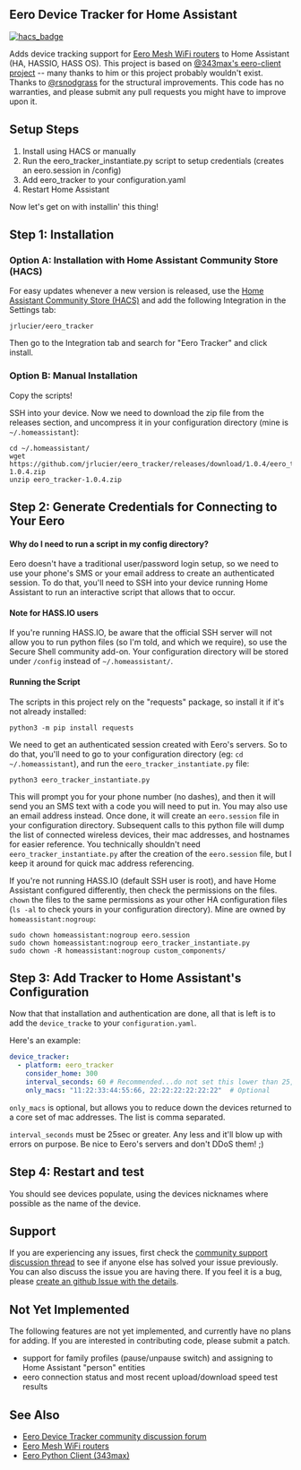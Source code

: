 ## Eero Device Tracker for Home Assistant

[![hacs_badge](https://img.shields.io/badge/HACS-Default-orange.svg)](https://github.com/custom-components/hacs)

Adds device tracking support for [Eero Mesh WiFi routers](https://eero.com/) to Home Assistant (HA, HASSIO, HASS OS). This project is based on [@343max's eero-client project](https://github.com/343max/eero-client) -- many thanks to him or this project probably wouldn't exist. Thanks to [@rsnodgrass](https://github.com/rsnodgrass) for the structural improvements. This code has no warranties, and please submit any pull requests you might have to improve upon it.

## Setup Steps

1. Install using HACS or manually
2. Run the eero_tracker_instantiate.py script to setup credentials (creates an eero.session in /config)
3. Add eero_tracker to your configuration.yaml
4. Restart Home Assistant

Now let's get on with installin' this thing!

## Step 1: Installation

### Option A: Installation with Home Assistant Community Store (HACS)

For easy updates whenever a new version is released, use the [Home Assistant Community Store (HACS)](https://github.com/hacs/integration) and add the following Integration in the Settings tab:

```
jrlucier/eero_tracker
```

Then go to the Integration tab and search for "Eero Tracker" and click install.

### Option B: Manual Installation

Copy the scripts!

SSH into your device. Now we need to download the zip file from the releases section, and uncompress it in your configuration directory (mine is `~/.homeassistant`):
```
cd ~/.homeassistant/
wget https://github.com/jrlucier/eero_tracker/releases/download/1.0.4/eero_tracker-1.0.4.zip
unzip eero_tracker-1.0.4.zip
```

## Step 2: Generate Credentials for Connecting to Your Eero

#### Why do I need to run a script in my config directory?

Eero doesn't have a traditional user/password login setup, so we need to use your phone's SMS or your email address to create an authenticated session. To do that, you'll need to SSH into your device running Home Assistant to run an interactive script that allows that to occur. 

#### Note for HASS.IO users

If you're running HASS.IO, be aware that the official SSH server will not allow you to run python files (so I'm told, and which we require), so use the Secure Shell community add-on. Your configuration directory will be stored under `/config` instead of `~/.homeassistant/`. 

#### Running the Script

The scripts in this project rely on the "requests" package, so install it if it's not already installed:
```
python3 -m pip install requests
```

We need to get an authenticated session created with Eero's servers. So to do that, you'll need to go to your configuration directory (eg: `cd ~/.homeassistant`), and run the `eero_tracker_instantiate.py` file:
```
python3 eero_tracker_instantiate.py
```
This will prompt you for your phone number (no dashes), and then it will send you an SMS text with a code you will need to put in. You may also use an email address instead. Once done, it will create an `eero.session` file in your configuration directory.  Subsequent calls to this python file will dump the list of connected wireless devices, their mac addresses, and hostnames for easier reference.  You technically shouldn't need `eero_tracker_instantiate.py` after the creation of the `eero.session` file, but I keep it around for quick mac address referencing.

If you're not running HASS.IO (default SSH user is root), and have Home Assistant configured differently, then check the permissions on the files. `chown` the files to the same permissions as your other HA configuration files (`ls -al` to check yours in your configuration directory).  Mine are owned by `homeassistant:nogroup`:

```
sudo chown homeassistant:nogroup eero.session 
sudo chown homeassistant:nogroup eero_tracker_instantiate.py 
sudo chown -R homeassistant:nogroup custom_components/
```

## Step 3: Add Tracker to Home Assistant's Configuration

Now that that installation and authentication are done, all that is left is to add the `device_tracke` to your `configuration.yaml`.

Here's an example:

```yaml
device_tracker:
  - platform: eero_tracker
    consider_home: 300
    interval_seconds: 60 # Recommended...do not set this lower than 25, we don't want to DDOS Eero
    only_macs: "11:22:33:44:55:66, 22:22:22:22:22:22"  # Optional
```

`only_macs` is optional, but allows you to reduce down the devices returned to a core set of mac addresses. The list is comma separated. 

`interval_seconds` must be 25sec or greater. Any less and it'll blow up with errors on purpose. Be nice to Eero's servers and don't DDoS them! ;)

## Step 4: Restart and test

You should see devices populate, using the devices nicknames where possible as the name of the device.

## Support

If you are experiencing any issues, first check the [community support discussion thread](https://community.home-assistant.io/t/eero-support/21153) to see if anyone else has solved your issue previously. You can also discuss the issue you are having there. If you feel it is a bug, please [create an github Issue with the details](https://github.com/jrlucier/eero_tracker/issues).

## Not Yet Implemented

The following features are not yet implemented, and currently have no plans for adding. If you are interested in contributing code, please submit a patch.

- support for family profiles (pause/unpause switch) and assigning to Home Assistant "person" entities
- eero connection status and most recent upload/download speed test results

## See Also

* [Eero Device Tracker community discussion forum](https://community.home-assistant.io/t/eero-support/21153)
* [Eero Mesh WiFi routers](https://eero.com/)
* [Eero Python Client (343max)](https://github.com/343max/eero-client)
